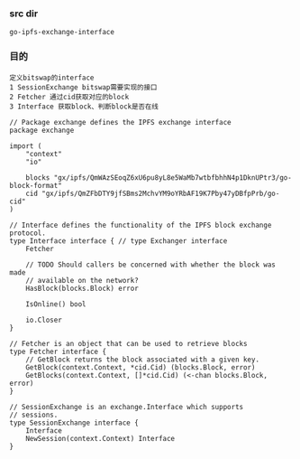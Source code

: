 ### src dir
    go-ipfs-exchange-interface

### 目的
    定义bitswap的interface
    1 SessionExchange bitswap需要实现的接口
    2 Fetcher 通过cid获取对应的block
    3 Interface 获取block、判断block是否在线

```
// Package exchange defines the IPFS exchange interface
package exchange

import (
	"context"
	"io"

	blocks "gx/ipfs/QmWAzSEoqZ6xU6pu8yL8e5WaMb7wtbfbhhN4p1DknUPtr3/go-block-format"
	cid "gx/ipfs/QmZFbDTY9jfSBms2MchvYM9oYRbAF19K7Pby47yDBfpPrb/go-cid"
)

// Interface defines the functionality of the IPFS block exchange protocol.
type Interface interface { // type Exchanger interface
	Fetcher

	// TODO Should callers be concerned with whether the block was made
	// available on the network?
	HasBlock(blocks.Block) error

	IsOnline() bool

	io.Closer
}

// Fetcher is an object that can be used to retrieve blocks
type Fetcher interface {
	// GetBlock returns the block associated with a given key.
	GetBlock(context.Context, *cid.Cid) (blocks.Block, error)
	GetBlocks(context.Context, []*cid.Cid) (<-chan blocks.Block, error)
}

// SessionExchange is an exchange.Interface which supports
// sessions.
type SessionExchange interface {
	Interface
	NewSession(context.Context) Interface
}
```
